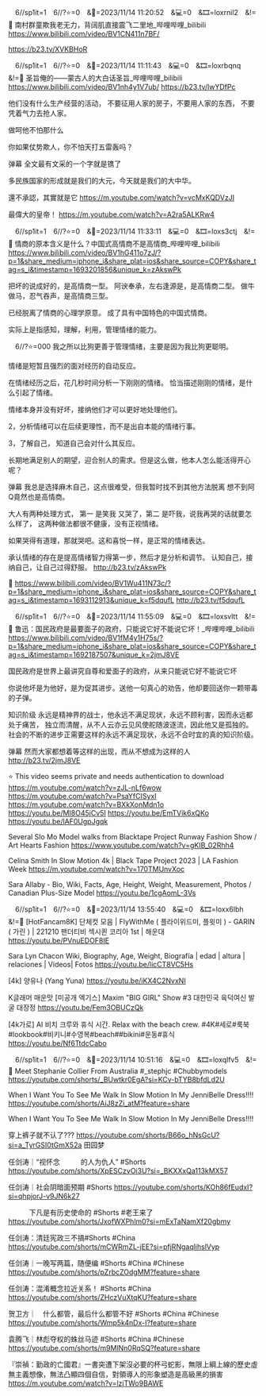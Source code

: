 
　6//sp1it=1　6//?⭐=0　&📅=2023/11/14 11:20:52　&💻=0　&🎞️=loxrnil2　&!=🌸
南村群童欺我老无力，背阔肌直接震飞二里地_哔哩哔哩_bilibili
https://www.bilibili.com/video/BV1CN411n7BF/

https://b23.tv/XVKBHoR

　6//sp1it=1　6//?⭐=0　&📅=2023/11/14 11:11:43　&💻=0　&🎞️=loxrbqnq　&!=🌸
圣旨俺的——蒙古人的大白话圣旨_哔哩哔哩_bilibili
https://www.bilibili.com/video/BV1nh4y1V7ub/
https://b23.tv/lwYDfPc

他们没有什么生产经营的活动，
不要征用人家的房子，不要用人家的东西，
不要凭着气力去抢人家。

做呵他不怕那什么

你如果仗势欺人，你不怕天打五雷轰吗？

弹幕
全文最有文采的一个字就是镌了

多民族国家的形成就是我们的大元，今天就是我们的大中华。

還不承認，其實就是它
https://m.youtube.com/watch?v=vcMxKQDVzJI

最偉大的皇帝！
https://m.youtube.com/watch?v=A2ra5ALKRw4

　6//sp1it=1　6//?⭐=0　&📅=2023/11/14 11:33:11　&💻=0　&🎞️=loxs3ctj　&!=🌸
情商的原本含义是什么？中国式高情商不是高情商_哔哩哔哩_bilibili
https://www.bilibili.com/video/BV1hG411o7zJ/?p=1&share_medium=iphone_i&share_plat=ios&share_source=COPY&share_tag=s_i&timestamp=1693201856&unique_k=zAkswPk

把坏的说成好的，是高情商一型。
阿谀奉承，左右逢源是，是高情商二型。
做牛做马，忍气吞声，是高情商三型。

已经脱离了情商的心理学原意。
成了具有中国特色的中国式情商。

实际上是指感知，理解，利用，管理情绪的能力。

　6//?⭐=000
我之所以比狗更善于管理情绪，主要是因为我比狗更聪明。

情绪是短暂且强烈的面对经历的自动反应。

在情绪经历之后，花几秒时间分析一下刚刚的情绪。
恰当描述刚刚的情绪，是什么引起了情绪。

情绪本身并没有好坏，接纳他们才可以更好地处理他们。

2，分析情绪可以在后续更理性，而不是出自本能的情绪行事。

3，了解自己，
知道自己会对什么其反应。

长期地满足别人的期望，迎合别人的需求。但是这么做，他本人怎么能活得开心呢？

弹幕
我总是选择麻木自己，这点很难受，但我暂时找不到其他方法脱离
想不到阿Q竟然也是高情商。

大人有两种处理方式，
第一
是笑我
又哭了，第二
是吓我，说我再哭的话就要怎么样了，
这两种做法都很不健康，没有正视情绪。

如果哭得有道理，那就哭吧。这和喜悦一样，是正常的情绪表达。

承认情绪的存在是提高情绪智力得第一步，然后才是分析和调节。
认知自己，接纳自己，让自己过得舒服。
http://b23.tv/zAkswPk

🌸
https://www.bilibili.com/video/BV1Wu411N73c/?p=1&share_medium=iphone_i&share_plat=ios&share_source=COPY&share_tag=s_i&timestamp=1693112913&unique_k=f5dqufL
http://b23.tv/f5dqufL

　6//sp1it=1　6//?⭐=0　&📅=2023/11/14 11:55:09　&💻=0　&🎞️=loxsvltt　&!=🌸
鲁迅：国民政府是最要面子的政府，只能说它好不能说它坏！_哔哩哔哩_bilibili
https://www.bilibili.com/video/BV1fM4y1H75s/?p=1&share_medium=iphone_i&share_plat=ios&share_source=COPY&share_tag=s_i&timestamp=1692187507&unique_k=2jmJ8VE

国民政府是世界上最讲究自尊和爱面子的政府，从来只能说它好不能说它坏

你说他坏是为他好，是为促其进步。送他一句真心的劝告，他却要回送你一颗带毒的子弹。

知识阶级
永远是精神界的战士，他永远不满足现状，永远不顾利害，因而永远都处于痛苦，
独立而清醒，从不人云亦云见风使舵随波逐流，因此他又是孤独的。
社会的不断的进步正需要这样的永远不满足现状，永远不合时宜的真的知识阶级。

弹幕
然而大家都想着等这样的出现，而从不想成为这样的人
http://b23.tv/2jmJ8VE

⭐
This video seems private and needs authentication to download
https://m.youtube.com/watch?v=zJL-nLf6wow
https://m.youtube.com/watch?v=PsaYfCISyxI
https://m.youtube.com/watch?v=BXkXonMdn1o
https://youtu.be/MI8O45jCv5I
https://youtu.be/EmTVik6xQKo
https://youtu.be/lAF0UgpJgqk

Several Slo Mo Model walks from Blacktape Project Runway Fashion Show / Art Hearts Fashion
https://www.youtube.com/watch?v=gKIB_02Rhh4

Celina Smith In Slow Motion 4k | Black Tape Project 2023 | LA Fashion Week
https://m.youtube.com/watch?v=170TMUnvXoc

Sara Allaby - Bio, Wiki, Facts, Age, Height, Weight, Measurement, Photos / Canadian Plus-Size Model
https://youtu.be/1cgAomL-3Vs

　6//sp1it=1　6//?⭐=0　&📅=2023/11/14 13:55:40　&💻=0　&🎞️=loxx6lbh　&!=🌸
[HotFancam8K] 단체컷 모음 | FlyWithMe ( 플라이위드미, 플윗미 ) - GARIN ( 가린 ) | 221210 팬더티비 섹시퀸 코리아 1st | 해운대
https://youtu.be/PVnuEDOF8IE

Sara Lyn Chacon Wiki, Biography, Age, Weight, Biografía | edad | altura | relaciones | Videos| Fotos
https://youtu.be/licCT8VC5Hs

[4k] 양유나 (Yang Yuna)
https://youtu.be/iKX4C2NvxNI

K글래머 매운맛 [미공개 엑기스] Maxim "BIG GIRL" Show #3 대한민국 육덕여신 발굴 대장정
https://youtu.be/Fem3OBUCzQk

[4k가로] AI 비치 크루와 휴식 시간. Relax with the beach crew. #4K#세로#룩북#lookbook#비키니#수영복#beach##bikini#운동#휴식
https://youtu.be/Nf6TtdcCabo

　6//sp1it=1　6//?⭐=0　&📅=2023/11/14 10:51:16　&💻=0　&🎞️=loxqlfv5　&!=🌸
Meet Stephanie Collier From Australia #_stephjc #Chubbymodels
https://youtube.com/shorts/_BUwtkr0EgA?si=KCv-bTYB8bfdLd2U

When I Want You To See Me Walk In Slow Motion In My JenniBelle Dress!!!!
https://youtube.com/shorts/AiJ8zZi_atM?feature=share

When I Want You To See Me Walk In Slow Motion In My JenniBelle Dress!!!!

穿上裤子就不认了???
https://youtube.com/shorts/B66o_hNsGcU?si=a_TyrGSI0tGmX52a
田园梦

任剑涛｜“视怀念　　　的人为仇人” #Shorts
https://youtube.com/shorts/XpESCzvOi3U?si=_BKXXxQa113kMX57

任剑涛｜社会阴暗面预期 #Shorts
https://youtube.com/shorts/KOh86fEudxI?si=qhpjorJ-v9JN6k27

　　　下凡是有历史使命的 #Shorts #老王来了
https://youtube.com/shorts/JxofWXPhlm0?si=mExTaNamXf20gbmy

任剑涛：清廷宪政三不搞#Shorts #China
https://youtube.com/shorts/mCWRmZL-jEE?si=pfjRNgaqlihslVyp

任剑涛｜一晚写两篇，随便编 #Shorts #China #Chinese
https://youtube.com/shorts/pZrbcZOdgMM?feature=share

任剑涛：混淆概念拉近关系！ #Shorts #China
https://youtube.com/shorts/ZHczVuXtqKU?feature=share

贺卫方｜　什么都管，最后什么都管不好 #Shorts #China #Chinese
https://youtube.com/shorts/Wmp5k4nDx-I?feature=share

袁腾飞｜林彪夺权的蛛丝马迹 #Shorts #China #Chinese
https://youtube.com/shorts/m9MlNn0RqSQ?feature=share

『崇禎：勤政的亡國君』一書突遭下架沒必要的杯弓蛇影，無限上綱上線的歷史虛無主義想像，無法凸顯四個自信，對領導人的形象塑造是高級黑的損害
https://m.youtube.com/watch?v=lzjTWo9BAWE
